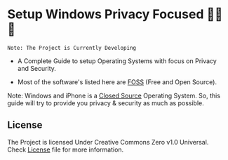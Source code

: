 # Setup Windows Privacy Focused 👨‍💻🔐
```
Note: The Project is Currently Developing
```
- A Complete Guide to setup Operating Systems with focus on Privacy and Security.

- Most of the software's listed here are [FOSS](https://itsfoss.com/what-is-foss/) (Free and Open Source).

Note: Windows and iPhone is a [Closed Source](https://www.coredna.com/blogs/comparing-open-closed-source-software) Operating System. So, this guide will try to provide you privacy & security as much as possible.

## License
The Project is licensed Under Creative Commons Zero v1.0 Universal. Check [License](/LICENSE) file for more information.
